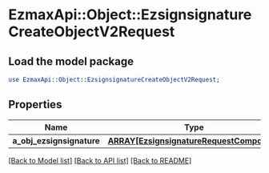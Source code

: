 # EzmaxApi::Object::EzsignsignatureCreateObjectV2Request

## Load the model package
```perl
use EzmaxApi::Object::EzsignsignatureCreateObjectV2Request;
```

## Properties
Name | Type | Description | Notes
------------ | ------------- | ------------- | -------------
**a_obj_ezsignsignature** | [**ARRAY[EzsignsignatureRequestCompound]**](EzsignsignatureRequestCompound.md) |  | 

[[Back to Model list]](../README.md#documentation-for-models) [[Back to API list]](../README.md#documentation-for-api-endpoints) [[Back to README]](../README.md)


